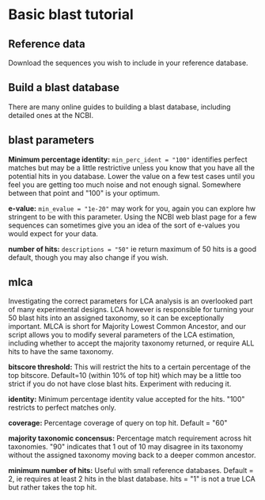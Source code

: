 # Basic blast tutorial

## Reference data

Download the sequences you wish to include in your reference database.

## Build a blast database

There are many online guides to building a blast database, including detailed ones at the NCBI.

## blast parameters

**Minimum percentage identity:** `min_perc_ident = "100"` identifies perfect matches but may be a little restrictive unless you know that you have all the potential hits in you database. Lower the value on a few test cases until you feel you are getting too much noise and not enough signal. Somewhere between that point and "100" is your optimum.

**e-value:** `min_evalue = "1e-20"` may work for you, again you can explore hw stringent to be with this parameter. Using the NCBI web blast page for a few sequences can sometimes give you an idea of the sort of e-values you would expect for your data.

**number of hits:** `descriptions = "50"` ie return maximum of 50 hits is a good default, though you may also change if you wish.

## mlca

Investigating the correct parameters for LCA analysis is an overlooked part of many experimental designs. LCA however is responsible for turning your 50 blast hits into an assigned taxonomy, so it can be exceptionally important. MLCA is short for Majority Lowest Common Ancestor, and our script allows you to modify several parameters of the LCA estimation, including whether to accept the majority taxonomy returned, or require ALL hits to have the same taxonomy.

**bitscore threshold:** This will restrict the hits to a certain percentage of the top bitscore. Default=10 (within 10% of top hit) which may be a little too strict if you do not have close blast hits. Experiment with reducing it.

**identity:** Minimum percentage identity value accepted for the hits. "100" restricts to perfect matches only.

**coverage:** Percentage coverage of query on top hit. Default = "60"

**majority taxonomic concensus:** Percentage match requirement across hit taxonomies. "90" indicates that 1 out of 10 may disagree in its taxonomy without the assigned taxonomy moving back to a deeper common ancestor.

**minimum number of hits:** Useful with small reference databases. Default = 2, ie requires at least 2 hits in the blast database. hits = "1" is not a true LCA but rather takes the top hit.
